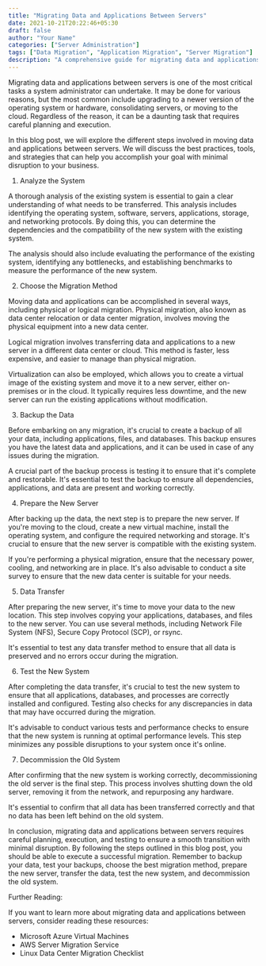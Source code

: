 ```yaml
---
title: "Migrating Data and Applications Between Servers"
date: 2021-10-21T20:22:46+05:30
draft: false
author: "Your Name"
categories: ["Server Administration"]
tags: ["Data Migration", "Application Migration", "Server Migration"]
description: "A comprehensive guide for migrating data and applications between servers."
---
```





Migrating data and applications between servers is one of the most critical tasks a system administrator can undertake. It may be done for various reasons, but the most common include upgrading to a newer version of the operating system or hardware, consolidating servers, or moving to the cloud. Regardless of the reason, it can be a daunting task that requires careful planning and execution.

In this blog post, we will explore the different steps involved in moving data and applications between servers. We will discuss the best practices, tools, and strategies that can help you accomplish your goal with minimal disruption to your business.

1. Analyze the System

A thorough analysis of the existing system is essential to gain a clear understanding of what needs to be transferred. This analysis includes identifying the operating system, software, servers, applications, storage, and networking protocols. By doing this, you can determine the dependencies and the compatibility of the new system with the existing system.

The analysis should also include evaluating the performance of the existing system, identifying any bottlenecks, and establishing benchmarks to measure the performance of the new system.

2. Choose the Migration Method

Moving data and applications can be accomplished in several ways, including physical or logical migration. Physical migration, also known as data center relocation or data center migration, involves moving the physical equipment into a new data center.

Logical migration involves transferring data and applications to a new server in a different data center or cloud. This method is faster, less expensive, and easier to manage than physical migration.

Virtualization can also be employed, which allows you to create a virtual image of the existing system and move it to a new server, either on-premises or in the cloud. It typically requires less downtime, and the new server can run the existing applications without modification.

3. Backup the Data

Before embarking on any migration, it's crucial to create a backup of all your data, including applications, files, and databases. This backup ensures you have the latest data and applications, and it can be used in case of any issues during the migration.

A crucial part of the backup process is testing it to ensure that it's complete and restorable. It's essential to test the backup to ensure all dependencies, applications, and data are present and working correctly.

4. Prepare the New Server

After backing up the data, the next step is to prepare the new server. If you're moving to the cloud, create a new virtual machine, install the operating system, and configure the required networking and storage. It's crucial to ensure that the new server is compatible with the existing system.

If you're performing a physical migration, ensure that the necessary power, cooling, and networking are in place. It's also advisable to conduct a site survey to ensure that the new data center is suitable for your needs.

5. Data Transfer

After preparing the new server, it's time to move your data to the new location. This step involves copying your applications, databases, and files to the new server. You can use several methods, including Network File System (NFS), Secure Copy Protocol (SCP), or rsync.

It's essential to test any data transfer method to ensure that all data is preserved and no errors occur during the migration.

6. Test the New System

After completing the data transfer, it's crucial to test the new system to ensure that all applications, databases, and processes are correctly installed and configured. Testing also checks for any discrepancies in data that may have occurred during the migration.

It's advisable to conduct various tests and performance checks to ensure that the new system is running at optimal performance levels. This step minimizes any possible disruptions to your system once it's online.

7. Decommission the Old System

After confirming that the new system is working correctly, decommissioning the old server is the final step. This process involves shutting down the old server, removing it from the network, and repurposing any hardware.

It's essential to confirm that all data has been transferred correctly and that no data has been left behind on the old system.

In conclusion, migrating data and applications between servers requires careful planning, execution, and testing to ensure a smooth transition with minimal disruption. By following the steps outlined in this blog post, you should be able to execute a successful migration. Remember to backup your data, test your backups, choose the best migration method, prepare the new server, transfer the data, test the new system, and decommission the old system.

Further Reading:

If you want to learn more about migrating data and applications between servers, consider reading these resources:

- Microsoft Azure Virtual Machines
- AWS Server Migration Service
- Linux Data Center Migration Checklist

